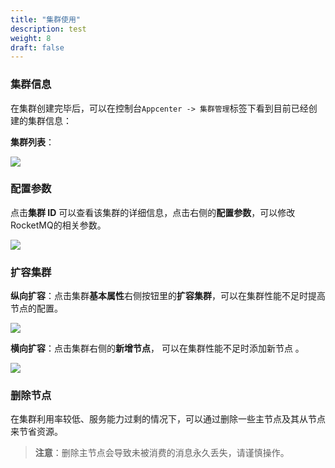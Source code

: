 ```yaml
---
title: "集群使用"
description: test
weight: 8
draft: false
---
```


### 集群信息

在集群创建完毕后，可以在控制台`Appcenter -> 集群管理`标签下看到目前已经创建的集群信息：

**集群列表**：

![](../../_images/cluster_list.png)

### 配置参数

点击**集群 ID** 可以查看该集群的详细信息，点击右侧的**配置参数**，可以修改RocketMQ的相关参数。

![](../../_images/config_paras.png)

### 扩容集群

**纵向扩容**：点击集群**基本属性**右侧按钮里的**扩容集群**，可以在集群性能不足时提高节点的配置。

![](../../_images/resize_cluster.png)

**横向扩容**：点击集群右侧的**新增节点**， 可以在集群性能不足时添加新节点 。

![](../../_images/add_node.png)

### 删除节点

在集群利用率较低、服务能力过剩的情况下，可以通过删除一些主节点及其从节点来节省资源。

> **注意**：删除主节点会导致未被消费的消息永久丢失，请谨慎操作。

